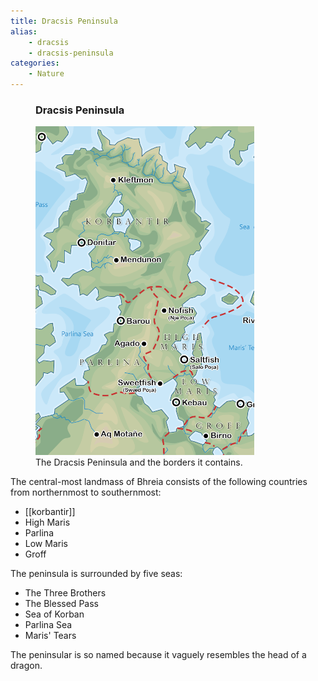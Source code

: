 ```yaml
---
title: Dracsis Peninsula
alias:
    - dracsis
    - dracsis-peninsula
categories:
    - Nature
---
```


<figure class="infobox right">
  <h3>Dracsis Peninsula</h3>
  <a href="/assets/images/dracsis-peninsula-full.png">
    <img src="/assets/images/dracsis-peninsula-tiny.png" />
  </a>
  <figcaption>
    The Dracsis Peninsula and the borders it contains.
  </figcaption>
</figure>

The central-most landmass of Bhreia consists of the following countries from northernmost to southernmost:

- [[korbantir]]
- High Maris
- Parlina
- Low Maris
- Groff

The peninsula is surrounded by five seas:

- The Three Brothers
- The Blessed Pass
- Sea of Korban
- Parlina Sea
- Maris' Tears

The peninsular is so named because it vaguely resembles the head of a dragon.
